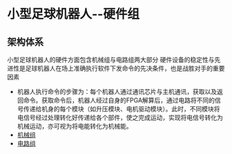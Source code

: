 # 小型足球机器人--硬件组

## 架构体系

小型足球机器人的硬件方面包含机械组与电路组两大部分
硬件设备的稳定性与先进性是足球机器人在场上准确执行软件下发命令的先决条件，也是战胜对手的重要因素

* 机器人执行命令的步骤为：每个机器人通过通讯芯片与主机通讯，获取以及返回命令。获取命令后，机器人经过自身的FPGA解算后，通过电路将不同的信号传递给机身的每个模块（如升压模块、电机驱动模块）。此时，不同模块将电信号经过处理转化好传递给各个部件，使之完成运动，实现将电信号转化为机械运动，亦可视为将电能转化为机械能。
* [机械组](Mechanics.md)
* [电路组](Electrics.md)